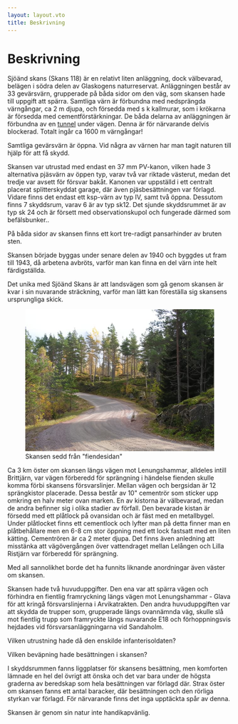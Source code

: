 ```yaml
---
layout: layout.vto
title: Beskrivning
---
```


# Beskrivning

Sjöänd skans (Skans 118) är en relativt liten anläggning, dock välbevarad, belägen i södra delen av Glaskogens naturreservat. Anläggningen består av 33 gevärsvärn, grupperade på båda sidor om den väg, som skansen hade till uppgift att spärra. Samtliga värn är förbundna med nedsprängda värngångar, ca 2 m djupa, och försedda med s k kallmurar, som i krökarna är försedda med cementförstärkningar. De båda delarna av anläggningen är förbundna av en [tunnel](/tunnel) under vägen. Denna är för närvarande delvis blockerad. Totalt ingår ca 1600 m värngångar!

Samtliga gevärsvärn är öppna. Vid några av värnen har man tagit naturen till hjälp för att få skydd.

Skansen var utrustad med endast en 37 mm PV-kanon, vilken hade 3 alternativa pjäsvärn av öppen typ, varav två var riktade västerut, medan det tredje var avsett för försvar bakåt. Kanonen var uppställd i ett centralt placerat splitterskyddat garage, där även pjäsbesättningen var förlagd. Vidare finns det endast ett ksp-värn av typ IV, samt två öppna. Dessutom finns 7 skyddsrum, varav 6 är av typ sk12. Det sjunde skyddsrummet är av typ sk 24 och är försett med observationskupol och fungerade därmed som befälsbunker..

På båda sidor av skansen finns ett kort tre-radigt pansarhinder av bruten sten.

Skansen började byggas under senare delen av 1940 och byggdes ut fram till 1943, då arbetena avbröts, varför man kan finna en del värn inte helt färdigställda.

Det unika med Sjöänd Skans är att landsvägen som gå genom skansen är kvar i sin nuvarande sträckning, varför man lätt kan föreställa sig skansens ursprungliga skick.

<figure>
<img src="/img/beskrivning-1.jpg" transform-images="avif webp jpg 300@2" alt="Skansen sedd från fiendesidan" />
<figcaption>Skansen sedd från "fiendesidan"</figcaption>
</figure>

Ca 3 km öster om skansen längs vägen mot Lenungshammar, alldeles intill Brittjärn, var vägen förberedd för sprängning i händelse fienden skulle komma förbi skansens försvarslinjer. Mellan vägen och bergsidan är 12 sprängkistor placerade. Dessa består av 10" cementrör som sticker upp omkring en halv meter ovan marken. En av kistorna är välbevarad, medan de andra befinner sig i olika stadier av förfall. Den bevarade kistan är försedd med ett plåtlock på ovansidan och är fäst med en metallbygel. Under plåtlocket finns ett cementlock och lyfter man på detta finner man en plåtbehållare men en 6-8 cm stor öppning med ett lock fastsatt med en liten kätting. Cementrören är ca 2 meter djupa. Det finns även anledning att misstänka att vägövergången över vattendraget mellan Lelången och Lilla Ristjärn var förberedd för sprängning.

Med all sannolikhet borde det ha funnits liknande anordningar även väster om skansen.

Skansen hade två huvuduppgifter. Den ena var att spärra vägen och förhindra en fientlig framryckning längs vägen mot Lenungshammar - Glava för att kringå försvarslinjerna i Arvikatrakten. Den andra huvuduppgiften var att skydda de trupper som, grupperade längs ovannämnda väg, skulle slå mot fientlig trupp som framryckte längs nuvarande E18 och förhoppningsvis hejdades vid försvarsanläggningarna vid Sandaholm.

Vilken utrustning hade då den enskilde infanterisoldaten?

Vilken beväpning hade besättningen i skansen?

I skyddsrummen fanns liggplatser för skansens besättning, men komforten lämnade en hel del övrigt att önska och det var bara under de högsta graderna av beredskap som hela besättningen var förlagd där. Strax öster om skansen fanns ett antal baracker, där besättningen och den rörliga styrkan var förlagd. För närvarande finns det inga upptäckta spår av denna.

Skansen är genom sin natur inte handikapvänlig.

